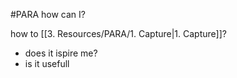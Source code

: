 #PARA
how can I?

how to [[3. Resources/PARA/1. Capture|1. Capture]]?
- does it ispire me?
- is it usefull
